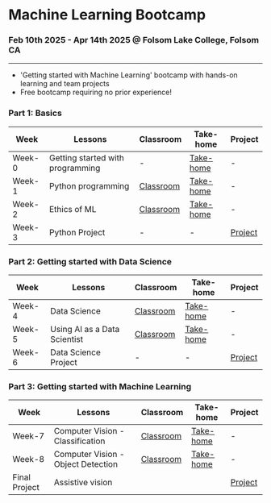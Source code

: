 # Machine Learning Bootcamp
### Feb 10th 2025 - Apr 14th 2025 @ Folsom Lake College, Folsom CA
---
- 'Getting started with Machine Learning' bootcamp with hands-on learning and team projects
- Free bootcamp requiring no prior experience!

### Part 1: Basics
| Week | Lessons | Classroom | Take-home | Project |
|----|----|----|----|----|
| Week-0 | Getting started with programming | - | [Take-home](https://github.com/shashankbl/mlbootcamp2025flc/blob/main/1_Basics_GettingStartedWithProgramming.ipynb) | - |
| Week-1 | Python programming | [Classroom](https://github.com/shashankbl/mlbootcamp2025flc/blob/main/2_Basics_PythonProgramming.ipynb) | [Take-home](https://github.com/shashankbl/mlbootcamp2025flc/blob/main/2_Basics_PythonProgramming_Takehome.ipynb) | - |
| Week-2 | Ethics of ML | [Classroom]() | [Take-home]() | - |
| Week-3 | Python Project | - | - | [Project]() |


### Part 2: Getting started with Data Science
| Week | Lessons | Classroom | Take-home | Project |
|----|----|----|----|----|
| Week-4 | Data Science | [Classroom]() | [Take-home]() | - |
| Week-5 | Using AI as a Data Scientist | [Classroom]() | [Take-home]() | - |
| Week-6 | Data Science Project | - | - | [Project]() |


### Part 3: Getting started with Machine Learning
| Week | Lessons | Classroom | Take-home | Project |
|----|----|----|----|----|
| Week-7 | Computer Vision - Classification | [Classroom]() | [Take-home]() | - |
| Week-8 | Computer Vision - Object Detection | [Classroom]() | [Take-home]() | - |
| Final Project | Assistive vision |  |  | [Project]() |
